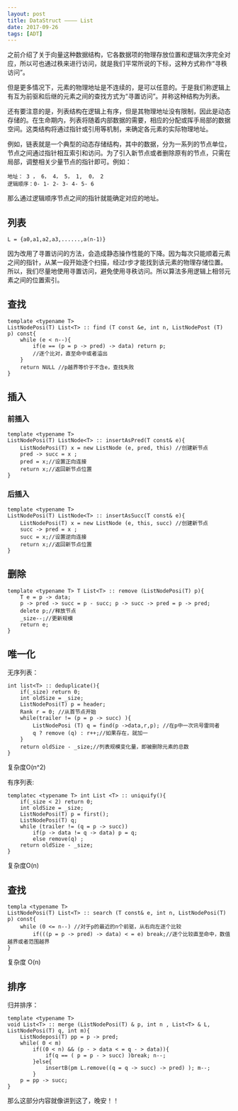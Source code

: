 ```yaml
---
layout: post
title: DataStruct ———— List
date: 2017-09-26
tags: [ADT]
---
```


之前介绍了关于向量这种数据结构，它各数据项的物理存放位置和逻辑次序完全对应，所以可也通过秩来进行访问，就是我们平常所说的下标，这种方式称作“寻秩访问”。

但是更多情况下，元素的物理地址是不连续的，是可以任意的。于是我们称逻辑上有互为前驱和后继的元素之间的查找方式为“寻置访问”。并称这种结构为列表。

还有要注意的是，列表结构在逻辑上有序，但是其物理地址没有限制，因此是动态存储的。在生命期内，列表将随着内部数据的需要，相应的分配或挥手局部的数据空间。这类结构将通过指针或引用等机制，来确定各元素的实际物理地址。

例如，链表就是一个典型的动态存储结构，其中的数据，分为一系列的节点单位，节点之间通过指针相互索引和访问。为了引入新节点或者删除原有的节点，只需在局部，调整相关少量节点的指针即可。例如：

    地址： 3 ， 6， 4， 5， 1,  0， 2
    逻辑顺序：0- 1- 2- 3- 4- 5- 6 

那么通过逻辑顺序节点之间的指针就能确定对应的地址。

## 列表

    L = {a0,a1,a2,a3,......,a(n-1)}

因为改用了寻置访问的方法，会造成静态操作性能的下降。因为每次只能顺着元素之间的指针，从某一段开始逐个扫描，经过r步才能找到该元素的物理存储位置。所以，我们尽量地使用寻置访问，避免使用寻秩访问。所以算法多用逻辑上相邻元素之间的位置索引。

## 查找

    template <typename T> 
    ListNodePosi(T) List<T> :: find (T const &e, int n, ListNodePost (T) p) const{
        while (e < n--){
            if(e == (p = p -> pred) -> data) return p;
            //逐个比对，直至命中或者溢出
        }
        return NULL //p越界等价于不含e，查找失败
    }

## 插入

### 前插入

    template <typename T> 
    ListNodePosi(T) ListNode<T> :: insertAsPred(T const& e){
        ListNodePosi(T) x = new ListNode (e, pred, this) //创建新节点
        pred -> succ = x ; 
        pred = x;//设置正向连接
        return x;//返回新节点位置
    }

### 后插入

    template <typename T> 
    ListNodePosi(T) ListNode<T> :: insertAsSucc(T const& e){
        ListNodePosi(T) x = new ListNode (e, this, succ) //创建新节点
        succ -> pred = x ; 
        succ = x;//设置逆向连接
        return x;//返回新节点位置
    }

## 删除

    template <typename T> T List<T> :: remove (ListNodePosi(T) p){
        T e = p -> data;
        p -> pred -> succ = p - succ; p -> succ -> pred = p -> pred;
        delete p;//释放节点
        _size--;//更新规模
        return e;
    }

## 唯一化

无序列表：

    int list<T> :: deduplicate(){
        if(_size) return 0;
        int oldSize = _size;
        ListNodePosi(T) p = header;
        Rank r = 0; //从首节点开始
        while(trailer != (p = p -> succ) ){
            ListNodePosi (T) q = find(p ->data,r,p); //在p中一次讯号雷同者
            q ? remove (q) : r++;//如果存在，就加一
        }
        return oldSize - _size;//列表规模变化量，即被删除元素的总数
    }

复杂度O(n^2)

有序列表:

    templatec <typename T> int List <T> :: uniquify(){
        if(_size < 2) return 0;
        int oldSize = _size;
        ListNodePosi(T) p = first();
        ListNodePosi(T) q;
        while (trailer != (q = p -> succ))
            if(p -> data != q -> data) p = q;
            else remove(q) ;
        return oldSize - _size; 
    }

复杂度O(n)

## 查找

    templa <typename T> 
    ListNodePosi(T) List<T> :: search (T const& e, int n, ListNodePosi(T) p) const{
        while (0 <= n--) //对于p的最近的n个前驱，从右向左逐个比较
            if(((p = p -> pred) -> data) < = e) break;//逐个比较直至命中，数值越界或者范围越界
    }  

复杂度 O(n)

## 排序

归并排序：

    template <typename T> 
    void List<T> :: merge (ListNodePosi(T) & p, int n , List<T> & L, ListNodePosi(T) q, int m){
        ListNodeposi(T) pp = p -> pred;
        while( 0 < m)
            if((0 < n) && (p - > data < = q - > data)){
                if(q == ( p = p - > succ) )break; n--;
            }else{
                insertB(pm L.remove((q = q -> succ) -> pred) ); m--;
            }
        p = pp -> succ;
    }

那么这部分内容就像讲到这了，晚安！！







































